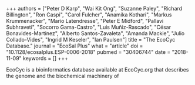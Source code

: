 +++
authors = ["Peter D Karp", "Wai Kit Ong", "Suzanne Paley", "Richard Billington", "Ron Caspi", "Carol Fulcher", "Anamika Kothari", "Markus Krummenacker", "Mario Latendresse", "Peter E Midford", "Pallavi Subhraveti", "Socorro Gama-Castro", "Luis Muñiz-Rascado", "César Bonavides-Martinez", "Alberto Santos-Zavaleta", "Amanda Mackie", "Julio Collado-Vides", "Ingrid M Keseler", "Ian Paulsen"]
title = "The EcoCyc Database."
journal = "EcoSal Plus"
what = "article"
doi = "10.1128/ecosalplus.ESP-0006-2018"
pubmed = "30406744"
date = "2018-11-09"
keywords = []
+++

EcoCyc is a bioinformatics database available at EcoCyc.org that describes the genome and the biochemical machinery of 